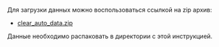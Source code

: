 Для загрузки данных можно воспользоваться ссылкой на zip архив:              
 + [clear_auto_data.zip](https://disk.yandex.ru/d/Etj6D6P2JE2xhw "Загрузка zip архива с Яндекс диска")

Данные необходимо распаковать в директории с этой инструкцией.